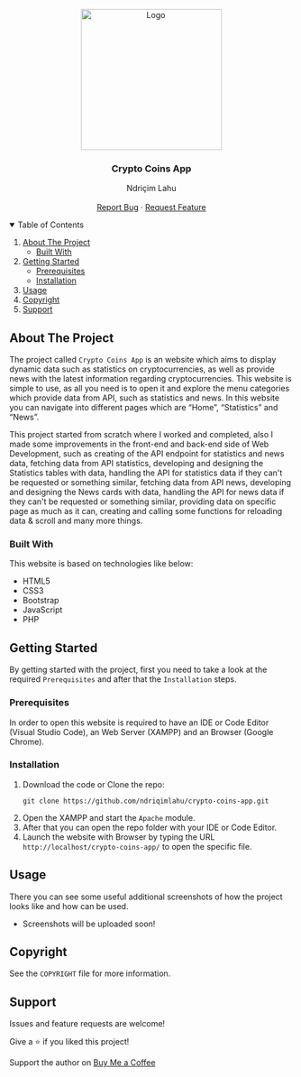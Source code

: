 <!-- PROJECT LOGO -->
<p align="center">
  <img src="https://github.com/ndriqimlahu/ndriqim-lahu-portfolio/blob/main/assets/portfolio/CryptoCoinsApp.png" alt="Logo" width="250" height="250">
  <h3 align="center">Crypto Coins App</h3>
  <p align="center">
    Ndriçim Lahu
    <br>
    <br>
    <a href="https://github.com/ndriqimlahu/crypto-coins-app/issues">Report Bug</a>
    ·
    <a href="https://github.com/ndriqimlahu/crypto-coins-app/issues">Request Feature</a>
  </p>
</p>


<!-- TABLE OF CONTENTS -->
<details open="open">
  <summary>Table of Contents</summary>
  <ol>
    <li>
      <a href="#about-the-project">About The Project</a>
      <ul>
        <li><a href="#built-with">Built With</a></li>
      </ul>
    </li>
    <li>
      <a href="#getting-started">Getting Started</a>
      <ul>
        <li><a href="#prerequisites">Prerequisites</a></li>
        <li><a href="#installation">Installation</a></li>
      </ul>
    </li>
    <li><a href="#usage">Usage</a></li>
    <li><a href="#copyright">Copyright</a></li>
    <li><a href="#support">Support</a></li>
  </ol>
</details>


<!-- ABOUT THE PROJECT -->
## About The Project

The project called `Crypto Coins App` is an website which aims to display dynamic data such as statistics on cryptocurrencies, as well as provide news with the latest information regarding cryptocurrencies. This website is simple to use, as all you need is to open it and explore the menu categories which provide data from API, such as statistics and news. In this website you can navigate into different pages which are “Home”, “Statistics” and “News”.

This project started from scratch where I worked and completed, also I made some improvements in the front-end and back-end side of Web Development, such as creating of the API endpoint for statistics and news data, fetching data from API statistics, developing and designing the Statistics tables with data, handling the API for statistics data if they can't be requested or something similar, fetching data from API news, developing and designing the News cards with data, handling the API for news data if they can't be requested or something similar, providing data on specific page as much as it can, creating and calling some functions for reloading data & scroll and many more things.


### Built With

This website is based on technologies like below:

* HTML5
* CSS3
* Bootstrap
* JavaScript
* PHP


<!-- GETTING STARTED -->
## Getting Started

By getting started with the project, first you need to take a look at the required `Prerequisites` and after that the `Installation` steps.


### Prerequisites

In order to open this website is required to have an IDE or Code Editor (Visual Studio Code), an Web Server (XAMPP) and an Browser (Google Chrome).


### Installation

1. Download the code or Clone the repo:
   ```terminal
   git clone https://github.com/ndriqimlahu/crypto-coins-app.git
   ```
2. Open the XAMPP and start the `Apache` module.
3. After that you can open the repo folder with your IDE or Code Editor.
4. Launch the website with Browser by typing the URL `http://localhost/crypto-coins-app/` to open the specific file.


<!-- USAGE -->
## Usage

There you can see some useful additional screenshots of how the project looks like and how can be used.

* Screenshots will be uploaded soon!


<!-- COPYRIGHT -->
## Copyright

See the `COPYRIGHT` file for more information.


<!-- SUPPORT -->
## Support

Issues and feature requests are welcome!

Give a ⭐️ if you liked this project!

Support the author on <a href="https://www.buymeacoffee.com/ndriqimlahu">Buy Me a Coffee</a>
